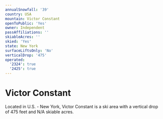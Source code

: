 ```yaml
---
annualSnowfall: '39'
country: USA
mountain: Victor Constant
openToPublic: 'Yes'
owner: Independent
passAffiliations: ''
skiableAcres: ''
skied: 'Yes'
state: New York
surfaceLiftsOnly: 'No'
verticalDrop: '475'
operated:
  '2324': true
  '2425': true
---
```



# Victor Constant

Located in U.S. - New York, Victor Constant is a ski area with a vertical drop of 475 feet and N/A skiable acres.

